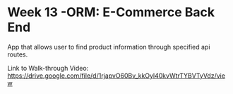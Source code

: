 # Week 13 -ORM: E-Commerce Back End

App that allows user to find product information through specified api routes.

Link to Walk-through Video: https://drive.google.com/file/d/1rjapvO60Bv_kkOyl40kvWtrTYBVTyVdz/view
